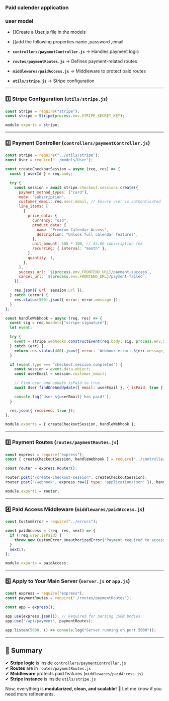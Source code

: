 ### Paid calender application
### user model
- []Create a User.js file in the models
- []add the following properties name ,password ,email

- **`controllers/paymentController.js`** → Handles payment logic  
- **`routes/paymentRoutes.js`** → Defines payment-related routes  
- **`middlewares/paidAccess.js`** → Middleware to protect paid routes  
- **`utils/stripe.js`** → Stripe configuration  

---

### **1️⃣ Stripe Configuration (`utils/stripe.js`)**
```javascript
const Stripe = require("stripe");
const stripe = Stripe(process.env.STRIPE_SECRET_KEY);

module.exports = stripe;
```

---

### **2️⃣ Payment Controller (`controllers/paymentController.js`)**
```javascript
const stripe = require("../utils/stripe");
const User = require("../models/User");

const createCheckoutSession = async (req, res) => {
  const { userId } = req.body;

  try {
    const session = await stripe.checkout.sessions.create({
      payment_method_types: ["card"],
      mode: "subscription",
      customer_email: req.user.email, // Ensure user is authenticated
      line_items: [
        {
          price_data: {
            currency: "usd",
            product_data: {
              name: "Premium Calendar Access",
              description: "Unlock full calendar features",
            },
            unit_amount: 500 * 100, // $5.00 subscription fee
            recurring: { interval: "month" },
          },
          quantity: 1,
        },
      ],
      success_url: `${process.env.FRONTEND_URL}/payment-success`,
      cancel_url: `${process.env.FRONTEND_URL}/payment-failed`,
    });

    res.json({ url: session.url });
  } catch (error) {
    res.status(500).json({ error: error.message });
  }
};

const handleWebhook = async (req, res) => {
  const sig = req.headers["stripe-signature"];
  let event;

  try {
    event = stripe.webhooks.constructEvent(req.body, sig, process.env.STRIPE_WEBHOOK_SECRET);
  } catch (err) {
    return res.status(400).json({ error: `Webhook error: ${err.message}` });
  }

  if (event.type === "checkout.session.completed") {
    const session = event.data.object;
    const userEmail = session.customer_email;

    // Find user and update isPaid to true
    await User.findOneAndUpdate({ email: userEmail }, { isPaid: true });

    console.log(`User ${userEmail} has paid!`);
  }

  res.json({ received: true });
};

module.exports = { createCheckoutSession, handleWebhook };
```

---

### **3️⃣ Payment Routes (`routes/paymentRoutes.js`)**
```javascript
const express = require("express");
const { createCheckoutSession, handleWebhook } = require("../controllers/paymentController");

const router = express.Router();

router.post("/create-checkout-session", createCheckoutSession);
router.post("/webhook", express.raw({ type: "application/json" }), handleWebhook);

module.exports = router;
```

---

### **4️⃣ Paid Access Middleware (`middlewares/paidAccess.js`)**
```javascript
const CustomError = require("../errors");

const paidAccess = (req, res, next) => {
  if (!req.user.isPaid) {
    throw new CustomError.UnauthorizedError("Payment required to access this feature.");
  }
  next();
};

module.exports = paidAccess;
```

---

### **5️⃣ Apply to Your Main Server (`server.js` or `app.js`)**
```javascript
const express = require("express");
const paymentRoutes = require("./routes/paymentRoutes");

const app = express();

app.use(express.json()); // Required for parsing JSON bodies
app.use("/api/payment", paymentRoutes);

app.listen(5000, () => console.log("Server running on port 5000"));
```

---

## **🔹 Summary**
✔ **Stripe logic** is inside `controllers/paymentController.js`  
✔ **Routes** are in `routes/paymentRoutes.js`  
✔ **Middleware** protects paid features (`middlewares/paidAccess.js`)  
✔ **Stripe instance** is inside `utils/stripe.js`  

Now, everything is **modularized, clean, and scalable!** 🚀 Let me know if you need more refinements.